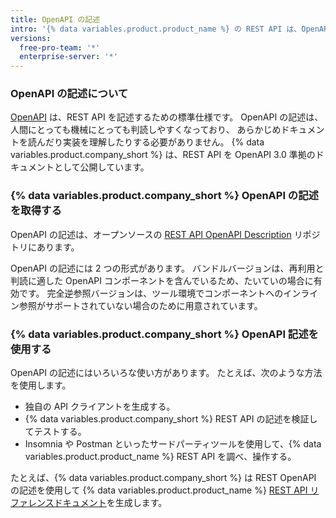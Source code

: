 ```yaml
---
title: OpenAPI の記述
intro: '{% data variables.product.product_name %} の REST API は、OpenAPI 3.0 準拠のドキュメントで詳細に記述されています。'
versions:
  free-pro-team: '*'
  enterprise-server: '*'
---
```


### OpenAPI の記述について

[OpenAPI](https://swagger.io/docs/specification/about/) は、REST API を記述するための標準仕様です。 OpenAPI の記述は、人間にとっても機械にとっても判読しやすくなっており、 あらかじめドキュメントを読んだり実装を理解したりする必要がありません。 {% data variables.product.company_short %} は、REST API を OpenAPI 3.0 準拠のドキュメントとして公開しています。

### {% data variables.product.company_short %} OpenAPI の記述を取得する

OpenAPI の記述は、オープンソースの [REST API OpenAPI Description](https://github.com/github/rest-api-description) リポジトリにあります。

OpenAPI の記述には 2 つの形式があります。 バンドルバージョンは、再利用と判読に適した OpenAPI コンポーネントを含んでいるため、たいていの場合に有効です。 完全逆参照バージョンは、ツール環境でコンポーネントへのインライン参照がサポートされていない場合のために用意されています。

### {% data variables.product.company_short %} OpenAPI 記述を使用する

OpenAPI の記述にはいろいろな使い方があります。 たとえば、次のような方法を使用します。

* 独自の API クライアントを生成する。
* {% data variables.product.company_short %} REST API の記述を検証してテストする。
* Insomnia や Postman といったサードパーティツールを使用して、{% data variables.product.product_name %} REST API を調べ、操作する。

たとえば、{% data variables.product.company_short %} は REST OpenAPI の記述を使用して {% data variables.product.product_name %} [REST API リファレンスドキュメント](/rest/reference)を生成します。
